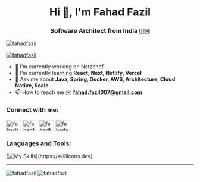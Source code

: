 <h1 align="center">Hi 👋, I'm Fahad Fazil</h1>
<h3 align="center">Software Architect from India 🇮🇳</h3>

<p align="left"> <img src="https://komarev.com/ghpvc/?username=fahadfazil&label=Profile%20views&color=0e75b6&style=flat" alt="fahadfazil" /> </p>
<p align="left"> <a href="https://github.com/ryo-ma/github-profile-trophy"><img src="https://github-profile-trophy.vercel.app/?username=fahadfazil&row=1" alt="fahadfazil" /></a> </p>

- 🔭 I’m currently working on Netzchef
- 🌱 I’m currently learning **React, Next, Netlify, Vercel**
- 💬 Ask me about **Java, Spring, Docker, AWS, Architecture, Cloud Native, Scale**
- 📫 How to reach me ✉️ **fahad.fazil007@gmail.com**


<h3 align="left">Connect with me:</h3>
<p align="left">
<a href="https://twitter.com/fahadfazil" target="blank"><img align="center" src="https://raw.githubusercontent.com/rahuldkjain/github-profile-readme-generator/master/src/images/icons/Social/twitter.svg" alt="fahadfazil" height="30" width="40" /></a>
<a href="https://linkedin.com/in/fahadfazil" target="blank"><img align="center" src="https://raw.githubusercontent.com/rahuldkjain/github-profile-readme-generator/master/src/images/icons/Social/linked-in-alt.svg" alt="fahadfazil" height="30" width="40" /></a>
<a href="https://stackoverflow.com/users/2243023/fahad-fazil" target="blank"><img align="center" src="https://raw.githubusercontent.com/rahuldkjain/github-profile-readme-generator/master/src/images/icons/Social/stack-overflow.svg" alt="fahadfazil" height="30" width="40" /></a>
<a href="https://instagram.com/fahadafzil" target="blank"><img align="center" src="https://raw.githubusercontent.com/rahuldkjain/github-profile-readme-generator/master/src/images/icons/Social/instagram.svg" alt="fahadafzil" height="30" width="40" /></a>
</p>

<h3 align="left">Languages and Tools:</h3>

[![My Skills](https://skillicons.dev/icons?i=bash,aws,azure,gcp,github,grafana,hibernate,idea,java,kotlin,kubernetes,linux,maven,materialui,netlify,nextjs,nginx,mysql,postgres,mongodb,postman,rabbitmq,react,redis,spring,stackoverflow,ts,)](https://skillicons.dev)

<hr/>


<p><img align="left" src="https://github-readme-stats-fawn-zeta.vercel.app/api/top-langs?username=fahadfazil&show_icons=true&hide=html,css,php&locale=en" alt="fahadfazil" /></p>
<p><img align="center" src="https://github-readme-stats-fawn-zeta.vercel.app/api?username=fahadfazil&show_icons=true&locale=en" alt="fahadfazil" /></p>
